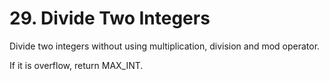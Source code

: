 # 29. Divide Two Integers

Divide two integers without using multiplication, division and mod operator.

If it is overflow, return MAX_INT.